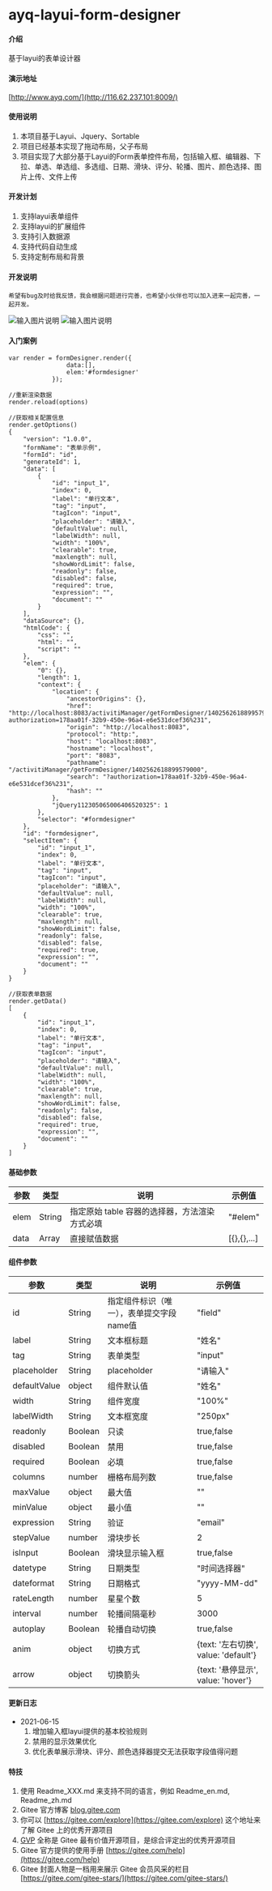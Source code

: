 # ayq-layui-form-designer

#### 介绍
基于layui的表单设计器

#### 演示地址
[http://www.ayq.com/](http://116.62.237.101:8009/)

#### 使用说明

1. 本项目基于Layui、Jquery、Sortable
2. 项目已经基本实现了拖动布局，父子布局
3. 项目实现了大部分基于Layui的Form表单控件布局，包括输入框、编辑器、下拉、单选、单选组、多选组、日期、滑块、评分、轮播、图片、颜色选择、图片上传、文件上传

#### 开发计划

1.  支持layui表单组件
2.  支持layui的扩展组件
3.  支持引入数据源
4.  支持代码自动生成
5.  支持定制布局和背景

#### 开发说明

    希望有bug及时给我反馈，我会根据问题进行完善，也希望小伙伴也可以加入进来一起完善，一起开发。

![输入图片说明](https://images.gitee.com/uploads/images/2021/0524/161635_1627108b_4776207.png "13.PNG")
![输入图片说明](https://images.gitee.com/uploads/images/2021/0527/094341_983939d5_4776207.png "14.PNG")

#### 入门案例


```
var render = formDesigner.render({
                data:[],
                elem:'#formdesigner'
            });

//重新渲染数据
render.reload(options)

//获取相关配置信息
render.getOptions() 
{
    "version": "1.0.0",
    "formName": "表单示例",
    "formId": "id",
    "generateId": 1,
    "data": [
        {
            "id": "input_1",
            "index": 0,
            "label": "单行文本",
            "tag": "input",
            "tagIcon": "input",
            "placeholder": "请输入",
            "defaultValue": null,
            "labelWidth": null,
            "width": "100%",
            "clearable": true,
            "maxlength": null,
            "showWordLimit": false,
            "readonly": false,
            "disabled": false,
            "required": true,
            "expression": "",
            "document": ""
        }
    ],
    "dataSource": {},
    "htmlCode": {
        "css": "",
        "html": "",
        "script": ""
    },
    "elem": {
        "0": {},
        "length": 1,
        "context": {
            "location": {
                "ancestorOrigins": {},
                "href": "http://localhost:8083/activitiManager/getFormDesigner/1402562618899579000?authorization=178aa01f-32b9-450e-96a4-e6e531dcef36%231",
                "origin": "http://localhost:8083",
                "protocol": "http:",
                "host": "localhost:8083",
                "hostname": "localhost",
                "port": "8083",
                "pathname": "/activitiManager/getFormDesigner/1402562618899579000",
                "search": "?authorization=178aa01f-32b9-450e-96a4-e6e531dcef36%231",
                "hash": ""
            },
            "jQuery112305065006406520325": 1
        },
        "selector": "#formdesigner"
    },
    "id": "formdesigner",
    "selectItem": {
        "id": "input_1",
        "index": 0,
        "label": "单行文本",
        "tag": "input",
        "tagIcon": "input",
        "placeholder": "请输入",
        "defaultValue": null,
        "labelWidth": null,
        "width": "100%",
        "clearable": true,
        "maxlength": null,
        "showWordLimit": false,
        "readonly": false,
        "disabled": false,
        "required": true,
        "expression": "",
        "document": ""
    }
}

//获取表单数据
render.getData()
[
    {
        "id": "input_1",
        "index": 0,
        "label": "单行文本",
        "tag": "input",
        "tagIcon": "input",
        "placeholder": "请输入",
        "defaultValue": null,
        "labelWidth": null,
        "width": "100%",
        "clearable": true,
        "maxlength": null,
        "showWordLimit": false,
        "readonly": false,
        "disabled": false,
        "required": true,
        "expression": "",
        "document": ""
    }
]
```

#### 基础参数

| 参数  | 类型  | 说明  |  示例值 |
|---|---|---|---|
|  elem |  String | 指定原始 table 容器的选择器，方法渲染方式必填  | "#elem"  |
|  data |  Array | 直接赋值数据  |  [{},{},...] |

#### 组件参数

| 参数  | 类型  | 说明  |  示例值 |
|---|---|---|---|
|  id |  String | 指定组件标识（唯一），表单提交字段name值  | "field"  |
|  label | String  | 文本框标题  |  "姓名" |
|  tag | String  | 表单类型  |  "input" |
|  placeholder | String  | placeholder  |  "请输入" |
|  defaultValue | object  | 组件默认值  |  "姓名" |
|  width | String  | 组件宽度  |  "100%" |
|  labelWidth | String  | 文本框宽度  |  "250px" |
|  readonly | Boolean  | 只读  |  true,false |
|  disabled | Boolean  | 禁用  |  true,false |
|  required | Boolean  | 必填  |  true,false |
|  columns | number  | 栅格布局列数  |  true,false |
|  maxValue | object  | 最大值  |  "" |
|  minValue | object  | 最小值  |  "" |
|  expression | String  | 验证  |  "email" |
|  stepValue | number  | 滑块步长  |  2 |
|  isInput | Boolean  | 滑块显示输入框  |  true,false |
|  datetype | String  | 日期类型  |  "时间选择器" |
|  dateformat | String  | 日期格式  |  "yyyy-MM-dd" |
|  rateLength | number  | 星星个数  |  5 |
|  interval | number  | 轮播间隔毫秒  |  3000 |
|  autoplay | Boolean  | 轮播自动切换  |  true,false |
|  anim | object  | 切换方式  |  {text: '左右切换', value: 'default'} |
|  arrow | object  | 切换箭头  |  {text: '悬停显示', value: 'hover'} |

#### 更新日志
- 2021-06-15 
    1. 增加输入框layui提供的基本校验规则
    2. 禁用的显示效果优化
    3. 优化表单展示滑块、评分、颜色选择器提交无法获取字段值得问题


#### 特技

1.  使用 Readme\_XXX.md 来支持不同的语言，例如 Readme\_en.md, Readme\_zh.md
2.  Gitee 官方博客 [blog.gitee.com](https://blog.gitee.com)
3.  你可以 [https://gitee.com/explore](https://gitee.com/explore) 这个地址来了解 Gitee 上的优秀开源项目
4.  [GVP](https://gitee.com/gvp) 全称是 Gitee 最有价值开源项目，是综合评定出的优秀开源项目
5.  Gitee 官方提供的使用手册 [https://gitee.com/help](https://gitee.com/help)
6.  Gitee 封面人物是一档用来展示 Gitee 会员风采的栏目 [https://gitee.com/gitee-stars/](https://gitee.com/gitee-stars/)
